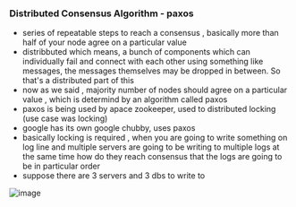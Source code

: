 ### Distributed Consensus Algorithm - paxos
- series of repeatable steps to reach a consensus , basically more than half of your node agree on a particular value
- distribbuted which means, a bunch of components which can individually fail and connect with each other using something like messages, the messages themselves may be dropped in between. So that's a distributed part of this
- now as we said , majority number of nodes should agree on a particular value , which is determind by an algorithm called paxos
- paxos is being used by apace zookeeper, used to distributed locking (use case was locking)
- google has its own google chubby, uses paxos
- basically locking is required , when you are going to write something on log line and multiple servers are going to be writing to multiple logs at the same time how do they reach consensus that the logs are going to be in particular order
- suppose there are 3 servers and 3 dbs to write to

![image](https://github.com/user-attachments/assets/e2544534-77b2-4f3f-aada-c19338c198fc)

